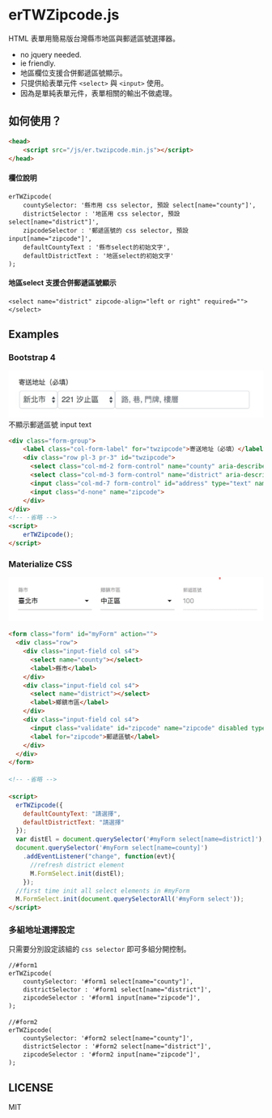 # erTWZipcode.js

HTML 表單用簡易版台灣縣市地區與郵遞區號選擇器。

- no jquery needed.
- ie friendly.
- 地區欄位支援合併郵遞區號顯示。
- 只提供給表單元件 `<select>` 與 `<input>` 使用。
- 因為是單純表單元件，表單相關的輸出不做處理。

## 如何使用？

```html
<head>
    <script src="/js/er.twzipcode.min.js"></script>
</head>
```

#### 欄位說明
```jsvascript
erTWZipcode(
    countySelector: '縣市用 css selector, 預設 select[name="county"]',
    districtSelector : '地區用 css selector, 預設 select[name="district"]',
    zipcodeSelector : '郵遞區號的 css selector, 預設 input[name="zipcode"]',
    defaultCountyText : '縣市select的初始文字',
    defaultDistrictText : '地區select的初始文字'
);
```
#### 地區select 支援合併郵遞區號顯示
```
<select name="district" zipcode-align="left or right" required=""></select>
```

## Examples

### Bootstrap 4

![](assets/img01.jpg)
不顯示郵遞區號 input text

```html
<div class="form-group">
    <label class="col-form-label" for="twzipcode">寄送地址（必填）</label>
    <div class="row pl-3 pr-3" id="twzipcode">
      <select class="col-md-2 form-control" name="county" aria-describedby="form-county" required=""></select>
      <select class="col-md-3 form-control" name="district" aria-describedby="form-district" zipcode-align="left" required=""></select>
      <input class="col-md-7 form-control" id="address" type="text" name="address" aria-describedby="form-address-input" required="" placeholder="路, 巷, 門牌, 樓層">
      <input class="d-none" name="zipcode">
    </div>
</div>
<!-- -省略 -->
<script>
    erTWZipcode();
</script>
```

### Materialize CSS

![](assets/img02.jpg)

```html
<form class="form" id="myForm" action="">
  <div class="row">
    <div class="input-field col s4">
      <select name="county"></select>
      <label>縣市</label>
    </div>
    <div class="input-field col s4">
      <select name="district"></select>
      <label>鄉鎮市區</label>
    </div>
    <div class="input-field col s4">
      <input class="validate" id="zipcode" name="zipcode" disabled type="text" value=" ">
      <label for="zipcode">郵遞區號</label>
    </div>
  </div>
</form>

<!-- -省略 -->

<script>
  erTWZipcode({
    defaultCountyText: "請選擇",
    defaultDistrictText: "請選擇"
  });
  var distEl = document.querySelector('#myForm select[name=district]');
  document.querySelector('#myForm select[name=county]')
    .addEventListener("change", function(evt){
      //refresh district element
      M.FormSelect.init(distEl);
    });
  //first time init all select elements in #myForm
  M.FormSelect.init(document.querySelectorAll('#myForm select'));
</script>
```

### 多組地址選擇設定
只需要分別設定該組的 `css selector` 即可多組分開控制。
```
//#form1
erTWZipcode(
    countySelector: '#form1 select[name="county"]',
    districtSelector : '#form1 select[name="district"]',
    zipcodeSelector : '#form1 input[name="zipcode"]',
);

//#form2
erTWZipcode(
    countySelector: '#form2 select[name="county"]',
    districtSelector : '#form2 select[name="district"]',
    zipcodeSelector : '#form2 input[name="zipcode"]',
);

```

## LICENSE
MIT

